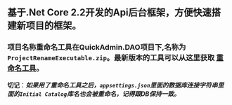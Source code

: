 ## 基于.Net Core 2.2开发的Api后台框架，方便快速搭建新项目的框架。
### 项目名称重命名工具在QuickAdmin.DAO项目下,名称为`ProjectRenameExecutable.zip`。最新版本的工具可以从这里获取 [重命名工具](https://github.com/stwhh/ProjectRename "ProjectRename")。
**切记**：***如果用了重命名工具之后，`appsettings.json`里面的数据库连接字符串里面的`Initial Catalog`库名也会被重命名，记得跟DB保持一致。***
